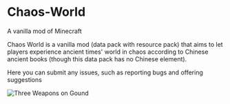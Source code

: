 # Chaos-World
A vanilla mod of Minecraft

Chaos World is a vanilla mod (data pack with resource pack) that aims to let players experience ancient times' world in chaos according to Chinese ancient books (though this data pack has no Chinese element).

Here you can submit any issues, such as reporting bugs and offering suggestions

![Three Weapons on Gound](https://cdn.modrinth.com/data/4eR6sWSo/images/e0a4faa0f62d5ca7325345e4f4c78339e094141b.png)
